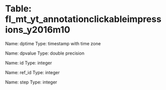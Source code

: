 Table: fl_mt_yt_annotationclickableimpressions_y2016m10
=======================================================

Name: dptime
Type: timestamp with time zone

Name: dpvalue
Type: double precision

Name: id
Type: integer

Name: ref_id
Type: integer

Name: step
Type: integer

